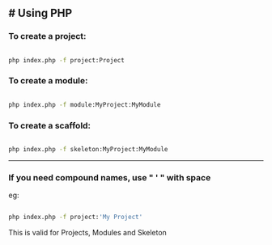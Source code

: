 ## # Using PHP


### To create a project:

```bash

php index.php -f project:Project

```


### To create a module:

```bash

php index.php -f module:MyProject:MyModule

```


### To create a scaffold:

```bash

php index.php -f skeleton:MyProject:MyModule

```


---

### If you need compound names, use " ' " with space

eg:

```bash

php index.php -f project:'My Project'

```

This is valid for Projects, Modules and Skeleton